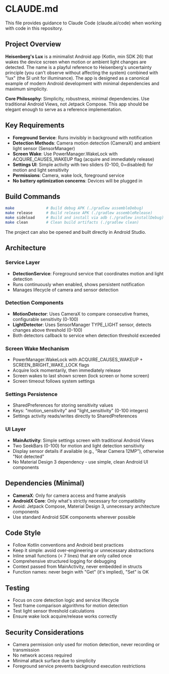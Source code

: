 # CLAUDE.md

This file provides guidance to Claude Code (claude.ai/code) when working with code in this repository.

## Project Overview

**Heisenberg's Lux** is a minimalist Android app (Kotlin, min SDK 26) that wakes the device screen when motion or ambient light changes are detected. The name is a playful reference to Heisenberg's uncertainty principle (you can't observe without affecting the system) combined with "lux" (the SI unit for illuminance). The app is designed as a canonical example of modern Android development with minimal dependencies and maximum simplicity.

**Core Philosophy**: Simplicity, robustness, minimal dependencies. Use traditional Android Views, not Jetpack Compose. This app should be elegant enough to serve as a reference implementation.

## Key Requirements

- **Foreground Service**: Runs invisibly in background with notification
- **Detection Methods**: Camera motion detection (CameraX) and ambient light sensor (SensorManager)
- **Screen Wake**: Use PowerManager.WakeLock with ACQUIRE_CAUSES_WAKEUP flag (acquire and immediately release)
- **Settings UI**: Simple activity with two sliders (0-100, 0=disabled) for motion and light sensitivity
- **Permissions**: Camera, wake lock, foreground service
- **No battery optimization concerns**: Devices will be plugged in

## Build Commands

```bash
make              # Build debug APK (./gradlew assembleDebug)
make release      # Build release APK (./gradlew assembleRelease)
make sideload     # Build and install via adb (./gradlew installDebug)
make clean        # Clean build artifacts (./gradlew clean)
```

The project can also be opened and built directly in Android Studio.

## Architecture

### Service Layer
- **DetectionService**: Foreground service that coordinates motion and light detection
- Runs continuously when enabled, shows persistent notification
- Manages lifecycle of camera and sensor detection

### Detection Components
- **MotionDetector**: Uses CameraX to compare consecutive frames, configurable sensitivity (0-100)
- **LightDetector**: Uses SensorManager TYPE_LIGHT sensor, detects changes above threshold (0-100)
- Both detectors callback to service when detection threshold exceeded

### Screen Wake Mechanism
- PowerManager.WakeLock with ACQUIRE_CAUSES_WAKEUP + SCREEN_BRIGHT_WAKE_LOCK flags
- Acquire lock momentarily, then immediately release
- Screen wakes to last shown screen (lock screen or home screen)
- Screen timeout follows system settings

### Settings Persistence
- SharedPreferences for storing sensitivity values
- Keys: "motion_sensitivity" and "light_sensitivity" (0-100 integers)
- Settings activity reads/writes directly to SharedPreferences

### UI Layer
- **MainActivity**: Simple settings screen with traditional Android Views
- Two SeekBars (0-100) for motion and light detection sensitivity
- Display sensor details if available (e.g., "Rear Camera 12MP"), otherwise "Not detected"
- No Material Design 3 dependency - use simple, clean Android UI components

## Dependencies (Minimal)

- **CameraX**: Only for camera access and frame analysis
- **AndroidX Core**: Only what's strictly necessary for compatibility
- Avoid: Jetpack Compose, Material Design 3, unnecessary architecture components
- Use standard Android SDK components wherever possible

## Code Style

- Follow Kotlin conventions and Android best practices
- Keep it simple: avoid over-engineering or unnecessary abstractions
- Inline small functions (< 7 lines) that are only called once
- Comprehensive structured logging for debugging
- Context passed from MainActivity, never embedded in structs
- Function names: never begin with "Get" (it's implied), "Set" is OK

## Testing

- Focus on core detection logic and service lifecycle
- Test frame comparison algorithms for motion detection
- Test light sensor threshold calculations
- Ensure wake lock acquire/release works correctly

## Security Considerations

- Camera permission only used for motion detection, never recording or transmission
- No network access required
- Minimal attack surface due to simplicity
- Foreground service prevents background execution restrictions
